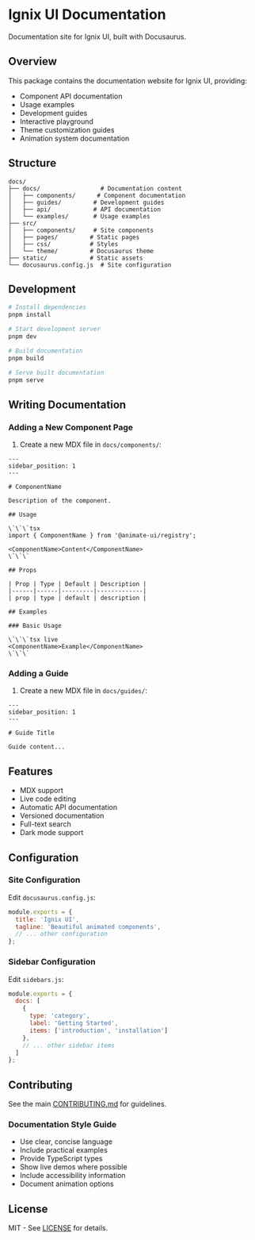 # Ignix UI Documentation

Documentation site for Ignix UI, built with Docusaurus.

## Overview

This package contains the documentation website for Ignix UI, providing:

- Component API documentation
- Usage examples
- Development guides
- Interactive playground
- Theme customization guides
- Animation system documentation

## Structure

```
docs/
├── docs/                 # Documentation content
│   ├── components/      # Component documentation
│   ├── guides/         # Development guides
│   ├── api/            # API documentation
│   └── examples/       # Usage examples
├── src/
│   ├── components/     # Site components
│   ├── pages/         # Static pages
│   ├── css/           # Styles
│   └── theme/         # Docusaurus theme
├── static/            # Static assets
└── docusaurus.config.js  # Site configuration
```

## Development

```bash
# Install dependencies
pnpm install

# Start development server
pnpm dev

# Build documentation
pnpm build

# Serve built documentation
pnpm serve
```

## Writing Documentation

### Adding a New Component Page

1. Create a new MDX file in `docs/components/`:

```mdx
---
sidebar_position: 1
---

# ComponentName

Description of the component.

## Usage

\`\`\`tsx
import { ComponentName } from '@animate-ui/registry';

<ComponentName>Content</ComponentName>
\`\`\`

## Props

| Prop | Type | Default | Description |
|------|------|---------|-------------|
| prop | type | default | description |

## Examples

### Basic Usage

\`\`\`tsx live
<ComponentName>Example</ComponentName>
\`\`\`
```

### Adding a Guide

1. Create a new MDX file in `docs/guides/`:

```mdx
---
sidebar_position: 1
---

# Guide Title

Guide content...
```

## Features

- MDX support
- Live code editing
- Automatic API documentation
- Versioned documentation
- Full-text search
- Dark mode support

## Configuration

### Site Configuration

Edit `docusaurus.config.js`:

```js
module.exports = {
  title: 'Ignix UI',
  tagline: 'Beautiful animated components',
  // ... other configuration
};
```

### Sidebar Configuration

Edit `sidebars.js`:

```js
module.exports = {
  docs: [
    {
      type: 'category',
      label: 'Getting Started',
      items: ['introduction', 'installation']
    },
    // ... other sidebar items
  ]
};
```

## Contributing

See the main [CONTRIBUTING.md](../../CONTRIBUTING.md) for guidelines.

### Documentation Style Guide

- Use clear, concise language
- Include practical examples
- Provide TypeScript types
- Show live demos where possible
- Include accessibility information
- Document animation options

## License

MIT - See [LICENSE](../../LICENSE) for details.
